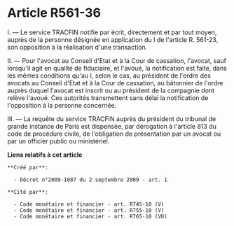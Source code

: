 # Article R561-36

I. ― Le service TRACFIN notifie par écrit, directement et par tout moyen, auprès de la personne désignée en application du I
de l'article R. 561-23, son opposition à la réalisation d'une transaction. 

II. ― Pour l'avocat au Conseil d'Etat et à la Cour de cassation, l'avocat, sauf lorsqu'il agit en qualité de fiduciaire, et
l'avoué, la notification est faite, dans les mêmes conditions qu'au I, selon le cas, au président de l'ordre des avocats au
Conseil d'Etat et à la Cour de cassation, au bâtonnier de l'ordre auprès duquel l'avocat est inscrit ou au président de la
compagnie dont relève l'avoué. Ces autorités transmettent sans délai la notification de l'opposition à la personne
concernée. 

III. ― La requête du service TRACFIN auprès du président du tribunal de grande instance de Paris est dispensée, par
dérogation à l'article 813 du code de procédure civile, de l'obligation de présentation par un avocat ou par un officier
public ou ministériel.

**Liens relatifs à cet article**

	**Créé par**:

	  - Décret n°2009-1087 du 2 septembre 2009 - art. 1

	**Cité par**:

	  - Code monétaire et financier - art. R745-10 (V)
	  - Code monétaire et financier - art. R755-10 (V)
	  - Code monétaire et financier - art. R765-10 (VD)
